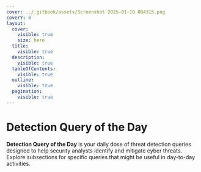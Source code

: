 ```yaml
---
cover: ../.gitbook/assets/Screenshot 2025-01-10 084315.png
coverY: 0
layout:
  cover:
    visible: true
    size: hero
  title:
    visible: true
  description:
    visible: true
  tableOfContents:
    visible: true
  outline:
    visible: true
  pagination:
    visible: true
---
```


# Detection Query of the Day

**Detection Query of the Day** is your daily dose of threat detection queries designed to help security analysts identify and mitigate cyber threats. Explore subsections for specific queries that might be useful in day-to-day activities.

